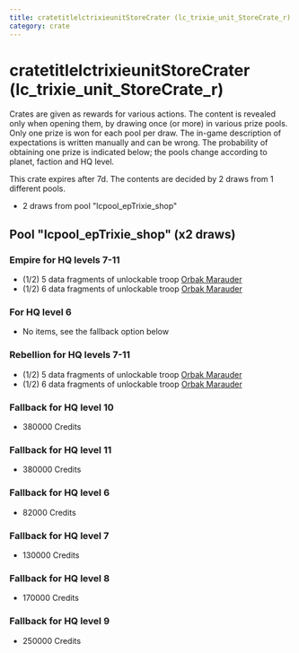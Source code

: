 ```yaml
---
title: cratetitlelctrixieunitStoreCrater (lc_trixie_unit_StoreCrate_r)
category: crate
---
```


# cratetitlelctrixieunitStoreCrater (lc_trixie_unit_StoreCrate_r)

Crates are given as rewards for various actions. The content is revealed only when opening them, by drawing once (or more) in various prize pools. Only one prize is won for each pool per draw. The in-game description of expectations is written manually and can be wrong. The probability of obtaining one prize is indicated below; the pools change according to planet, faction and HQ level.

This crate expires after 7d. The contents are decided by 2 draws from 1 different pools.
  * 2 draws from pool "lcpool_epTrixie_shop"

## Pool "lcpool_epTrixie_shop" (x2 draws)

### Empire for HQ levels 7-11

  * (1/2) 5 data fragments of unlockable troop [Orbak Marauder](EmpireBetaTroop)
  * (1/2) 6 data fragments of unlockable troop [Orbak Marauder](EmpireBetaTroop)

### For HQ level 6

  * No items, see the fallback option below

### Rebellion for HQ levels 7-11

  * (1/2) 5 data fragments of unlockable troop [Orbak Marauder](RebelBetaTroop)
  * (1/2) 6 data fragments of unlockable troop [Orbak Marauder](RebelBetaTroop)

### Fallback for HQ level 10

  * 380000 Credits

### Fallback for HQ level 11

  * 380000 Credits

### Fallback for HQ level 6

  * 82000 Credits

### Fallback for HQ level 7

  * 130000 Credits

### Fallback for HQ level 8

  * 170000 Credits

### Fallback for HQ level 9

  * 250000 Credits